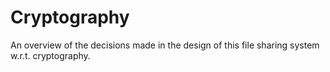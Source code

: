 # Cryptography

An overview of the decisions made in the design of this file sharing system w.r.t. cryptography.


